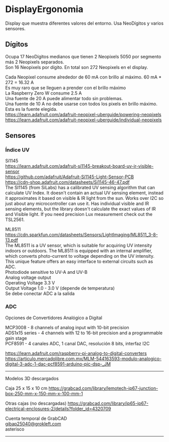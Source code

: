 # DisplayErgonomia
Display que muestra diferentes valores del entorno. Usa NeoDígitos y varios sensores.

## Dígitos
Ocupa 17 NeoDígitos medianos que tienen 2 Neopixels 5050 por segmento más 2 Neopixels separados.  
Son 16 Neopixels por dígito. En total son 272 Neopixels en el display.  

Cada Neopixel consume alrededor de 60 mA con brillo al máximo. 60 mA * 272 = 16.32 A  
Es muy raro que se lleguen a prender con el brillo máximo  
La Raspberry Zero W consume 2.5 A  
Una fuente de 20 A puede alimentar todo sin problemas.  
Una fuente de 10 A no debe usarse con todos los pixels en brillo máximo. Esta es la fuente elegida.  
https://learn.adafruit.com/adafruit-neopixel-uberguide/powering-neopixels  
https://learn.adafruit.com/adafruit-neopixel-uberguide/individual-neopixels  

## Sensores

### Índice UV

Si1145  
https://learn.adafruit.com/adafruit-si1145-breakout-board-uv-ir-visible-sensor  
https://github.com/adafruit/Adafruit-Si1145-Light-Sensor-PCB  
https://cdn-shop.adafruit.com/datasheets/Si1145-46-47.pdf  
The SI1145 (from SiLabs) has a calibrated UV sensing algorithm that can calculate UV Index.
It doesn't contain an actual UV sensing element, instead it approximates it based on visible & IR light from the sun.
Works over I2C so just about any microcontroller can use it.
Has individual visible and IR sensing elements, but the library doesn't calculate the exact values of IR and Visible light.
If you need precision Lux measurement check out the TSL2561.

ML8511  
https://cdn.sparkfun.com/datasheets/Sensors/LightImaging/ML8511_3-8-13.pdf  
The ML8511 is a UV sensor, which is suitable for acquiring UV intensity indoors or outdoors. The ML8511 is
equipped with an internal amplifier, which converts photo-current to voltage depending on the UV intensity.
This unique feature offers an easy interface to external circuits such as ADC.  
Photodiode sensitive to UV-A and UV-B  
Analog voltage output  
Operating Voltage 3.3 V  
Output Voltage 1.0 - 3.0 V (depende de temperatura)  
Se debe conectar ADC a la salida  

### ADC
Opciones de Convertidores Analógico a Digital  

MCP3008 - 8 channels of analog input with 10-bit precision  
ADS1x15 series - 4 channels with 12 to 16-bit precision and a programmable gain stage  
PCF8591 - 4 canales ADC, 1 canal DAC, resolución 8 bits, interfaz I2C  

https://learn.adafruit.com/raspberry-pi-analog-to-digital-converters  
https://articulo.mercadolibre.com.mx/MLM-544163593-modulo-analogico-digital-3-adc-1-dac-pcf8591-arduino-pic-dsp-_JM  

----

Modelos 3D descargados

Caja 25 x 15 x 10 cm
https://grabcad.com/library/lemotech-ip67-junction-box-250-mm-x-150-mm-x-100-mm-1

Otras cajas (no descargadas)
https://grabcad.com/library/ip65-ip67-electrical-enclosures-2/details?folder_id=4320709

Cuenta temporal de GrabCAD  
gibap25040@grokleft.com  
asterisco  

----
